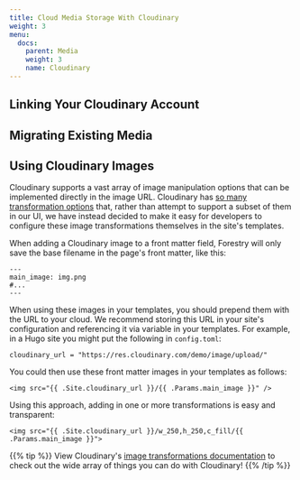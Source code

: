 ```yaml
---
title: Cloud Media Storage With Cloudinary
weight: 3
menu:
  docs:
    parent: Media
    weight: 3
    name: Cloudinary
---
```


## Linking Your Cloudinary Account

## Migrating Existing Media

## Using Cloudinary Images

Cloudinary supports a vast array of image manipulation options that can be implemented directly in the image URL. Cloudinary has [so many transformation options](https://cloudinary.com/documentation/image_transformations) that, rather than attempt to support a subset of them in our UI, we have instead decided to make it easy for developers to configure these image transformations themselves in the site's templates.

When adding a Cloudinary image to a front matter field, Forestry will only save the base filename in the page's front matter, like this:

```
---
main_image: img.png
#...
---
```

When using these images in your templates, you should prepend them with the URL to your cloud. We recommend storing this URL in your site's configuration and referencing it via variable in your templates. For example, in a Hugo site you might put the following in `config.toml`:

```
cloudinary_url = "https://res.cloudinary.com/demo/image/upload/"
```

You could then use these front matter images in your templates as follows:

```
<img src="{{ .Site.cloudinary_url }}/{{ .Params.main_image }}" />
```

Using this approach, adding in one or more transformations is easy and transparent:

```
<img src="{{ .Site.cloudinary_url }}/w_250,h_250,c_fill/{{ .Params.main_image }}">
```

{{% tip %}}
View Cloudinary's [image transformations documentation](https://cloudinary.com/documentation/image_transformations) to check out the wide array of things you can do with Cloudinary!
{{% /tip %}}